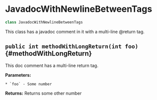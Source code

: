 # JavadocWithNewlineBetweenTags

```java
class JavadocWithNewlineBetweenTags
```

This class has a javadoc comment in it with a multi-line @return tag.

## `public int methodWithLongReturn(int foo)` {#methodWithLongReturn}

This doc comment has a multi-line return tag.

**Parameters:**

	* `foo` - Some number
**Returns:** Returns some other number



